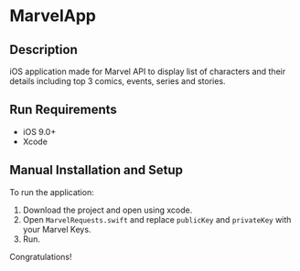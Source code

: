 # MarvelApp

## Description

iOS application made for Marvel API to display list of characters and their details including top 3 comics, events, series and stories.


## Run Requirements

- iOS 9.0+
- Xcode

## Manual Installation and Setup
To run the application: 
1. Download the project and open using xcode.  
2. Open ```MarvelRequests.swift``` and replace ```publicKey``` and ```privateKey``` with your Marvel Keys.
3. Run.

Congratulations!  

